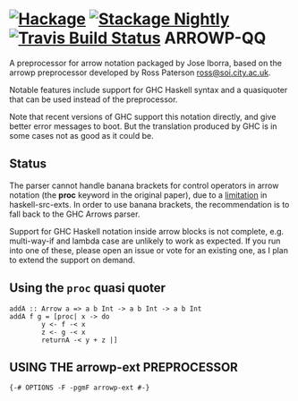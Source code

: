 [![Hackage](https://img.shields.io/hackage/v/arrowp-qq.svg)](https://hackage.haskell.org/package/arrowp-qq)
[![Stackage Nightly](http://stackage.org/package/arrowp-qq/badge/nightly)](http://stackage.org/nightly/package/arrowp-qq)
[![Travis Build Status](https://travis-ci.org/pepeiborra/arrowp-qq.svg)](https://travis-ci.org/pepeiborra/arrowp-qq)
ARROWP-QQ
==========
A preprocessor for arrow notation packaged by Jose Iborra,
based on the arrowp preprocessor developed by Ross Paterson <ross@soi.city.ac.uk>.

Notable features include support for GHC Haskell syntax and a
quasiquoter that can be used instead of the preprocessor.

Note that recent versions of GHC support this notation directly, and
give better error messages to boot. But the translation produced by GHC
is in some cases not as good as it could be.

Status
------

The parser cannot handle banana brackets for
control operators in arrow notation (the **proc** keyword in the original paper), 
due to a 
[limitation](https://github.com/haskell-suite/haskell-src-exts/issues/45) 
in haskell-src-exts. In order to use banana brackets, the recommendation
is to fall back to the GHC Arrows parser. 

Support for GHC Haskell notation inside arrow blocks is not complete, e.g.
multi-way-if and lambda case are unlikely to work as expected. If you run into 
one of these, please open an issue or vote for an existing one, as I plan to extend
the support on demand.

Using the `proc` quasi quoter
---------------------------

```
addA :: Arrow a => a b Int -> a b Int -> a b Int
addA f g = [proc| x -> do
		y <- f -< x
		z <- g -< x
		returnA -< y + z |]
```

USING THE **arrowp-ext** PREPROCESSOR
---------------------------------

```
{-# OPTIONS -F -pgmF arrowp-ext #-}
```

